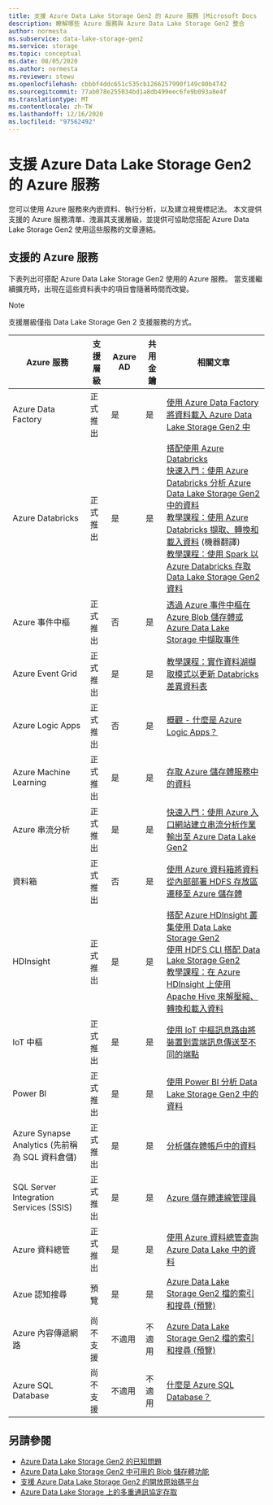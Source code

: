 ```yaml
---
title: 支援 Azure Data Lake Storage Gen2 的 Azure 服務 |Microsoft Docs
description: 瞭解哪些 Azure 服務與 Azure Data Lake Storage Gen2 整合
author: normesta
ms.subservice: data-lake-storage-gen2
ms.service: storage
ms.topic: conceptual
ms.date: 08/05/2020
ms.author: normesta
ms.reviewer: stewu
ms.openlocfilehash: cbbbf4ddc651c535cb1266257990f149c80b4742
ms.sourcegitcommit: 77ab078e255034bd1a8db499eec6fe9b093a8e4f
ms.translationtype: MT
ms.contentlocale: zh-TW
ms.lasthandoff: 12/16/2020
ms.locfileid: "97562492"
---
```

# <a name="azure-services-that-support-azure-data-lake-storage-gen2"></a>支援 Azure Data Lake Storage Gen2 的 Azure 服務

您可以使用 Azure 服務來內嵌資料、執行分析，以及建立視覺標記法。 本文提供支援的 Azure 服務清單、洩漏其支援層級，並提供可協助您搭配 Azure Data Lake Storage Gen2 使用這些服務的文章連結。

## <a name="supported-azure-services"></a>支援的 Azure 服務

下表列出可搭配 Azure Data Lake Storage Gen2 使用的 Azure 服務。 當支援繼續擴充時，出現在這些資料表中的項目會隨著時間而改變。

> [!NOTE]
> 支援層級僅指 Data Lake Storage Gen 2 支援服務的方式。

|Azure 服務 |支援層級 |Azure AD |共用金鑰| 相關文章 |
|---------------|-------------------|---|---|---|
|Azure Data Factory|正式推出|是|是|[使用 Azure Data Factory 將資料載入 Azure Data Lake Storage Gen2 中](../../data-factory/load-azure-data-lake-storage-gen2.md?toc=%2fazure%2fstorage%2fblobs%2ftoc.json)|
|Azure Databricks|正式推出|是|是|[搭配使用 Azure Databricks](https://docs.azuredatabricks.net/data/data-sources/azure/azure-datalake-gen2.html) <br> [快速入門：使用 Azure Databricks 分析 Azure Data Lake Storage Gen2 中的資料](data-lake-storage-quickstart-create-databricks-account.md) <br>[教學課程：使用 Azure Databricks 擷取、轉換和載入資料](/azure/databricks/scenarios/databricks-extract-load-sql-data-warehouse) (機器翻譯) <br>[教學課程：使用 Spark 以 Azure Databricks 存取 Data Lake Storage Gen2 資料](data-lake-storage-use-databricks-spark.md)|
|Azure 事件中樞|正式推出|否|是|[透過 Azure 事件中樞在 Azure Blob 儲存體或 Azure Data Lake Storage 中擷取事件](../../event-hubs/event-hubs-capture-overview.md)|
|Azure Event Grid|正式推出|是|是|[教學課程：實作資料湖擷取模式以更新 Databricks 差異資料表](data-lake-storage-events.md)|
|Azure Logic Apps|正式推出|否|是|[概觀 - 什麼是 Azure Logic Apps？](../../logic-apps/logic-apps-overview.md)|
|Azure Machine Learning|正式推出|是|是|[存取 Azure 儲存體服務中的資料](../../machine-learning/how-to-access-data.md)|
|Azure 串流分析|正式推出|是|是|[快速入門：使用 Azure 入口網站建立串流分析作業](../../stream-analytics/stream-analytics-quick-create-portal.md) <br> [輸出至 Azure Data Lake Gen2](../../stream-analytics/stream-analytics-define-outputs.md)|
|資料箱|正式推出|否|是|[使用 Azure 資料箱將資料從內部部署 HDFS 存放區遷移至 Azure 儲存體](data-lake-storage-migrate-on-premises-hdfs-cluster.md)|
|HDInsight |正式推出|是|是|[搭配 Azure HDInsight 叢集使用 Data Lake Storage Gen2](../../hdinsight/hdinsight-hadoop-use-data-lake-storage-gen2.md?toc=%2fazure%2fstorage%2fblobs%2ftoc.json)<br>[使用 HDFS CLI 搭配 Data Lake Storage Gen2](data-lake-storage-use-hdfs-data-lake-storage.md) <br>[教學課程：在 Azure HDInsight 上使用 Apache Hive 來解壓縮、轉換和載入資料](data-lake-storage-tutorial-extract-transform-load-hive.md)|
|IoT 中樞 |正式推出|是|是|[使用 IoT 中樞訊息路由將裝置到雲端訊息傳送至不同的端點](../../iot-hub/iot-hub-devguide-messages-d2c.md)|
|Power BI|正式推出|是|是|[使用 Power BI 分析 Data Lake Storage Gen2 中的資料](/power-query/connectors/datalakestorage)|
|Azure Synapse Analytics (先前稱為 SQL 資料倉儲)|正式推出|是|是|[分析儲存體帳戶中的資料](/azure/synapse-analytics/get-started-analyze-storage?toc=%2fazure%2fstorage%2fblobs%2ftoc.json)|
|SQL Server Integration Services (SSIS)|正式推出|是|是|[Azure 儲存體連線管理員](/sql/integration-services/connection-manager/azure-storage-connection-manager)|
|Azure 資料總管|正式推出|是|是|[使用 Azure 資料總管查詢 Azure Data Lake 中的資料](/azure/data-explorer/data-lake-query-data)|
|Azue 認知搜尋|預覽|是|是|[Azure Data Lake Storage Gen2 檔的索引和搜尋 (預覽) ](../../search/search-howto-index-azure-data-lake-storage.md)|
|Azure 內容傳遞網路|尚不支援|不適用|不適用|[Azure Data Lake Storage Gen2 檔的索引和搜尋 (預覽) ](../../cdn/cdn-overview.md)|
|Azure SQL Database|尚不支援|不適用|不適用|[什麼是 Azure SQL Database？](/azure/azure-sql/database/sql-database-paas-overview)|

## <a name="see-also"></a>另請參閱

- [Azure Data Lake Storage Gen2 的已知問題](data-lake-storage-known-issues.md)
- [Azure Data Lake Storage Gen2 中可用的 Blob 儲存體功能](data-lake-storage-supported-blob-storage-features.md)
- [支援 Azure Data Lake Storage Gen2 的開放原始碼平台](data-lake-storage-supported-open-source-platforms.md)
- [Azure Data Lake Storage 上的多重通訊協定存取](data-lake-storage-multi-protocol-access.md)